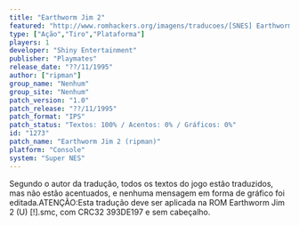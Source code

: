 ```yaml
---
title: "Earthworm Jim 2"
featured: "http://www.romhackers.org/imagens/traducoes/[SNES] Earthworm Jim 2 - ripman - 1.png"
type: ["Ação","Tiro","Plataforma"]
players: 1
developer: "Shiny Entertainment"
publisher: "Playmates"
release_date: "??/11/1995"
author: ["ripman"]
group_name: "Nenhum"
group_site: "Nenhum"
patch_version: "1.0"
patch_release: "??/11/1995"
patch_format: "IPS"
patch_status: "Textos: 100% / Acentos: 0% / Gráficos: 0%"
id: "1273"
patch_name: "Earthworm Jim 2 (ripman)"
platform: "Console"
system: "Super NES"
---
```


Segundo o autor da tradução, todos os textos do jogo estão traduzidos, mas não estão acentuados, e nenhuma mensagem em forma de gráfico foi editada.ATENÇÃO:Esta tradução deve ser aplicada na ROM Earthworm Jim 2 (U) [!].smc, com CRC32 393DE197 e sem cabeçalho.